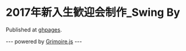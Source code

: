 # 2017年新入生歓迎会制作_Swing By
Published at [ghpages](https://tomon9086.github.io/Exhibition_for_Freshman_2017/).

--- powered by [Grimoire.js](http://grimoire.gl/) ---
